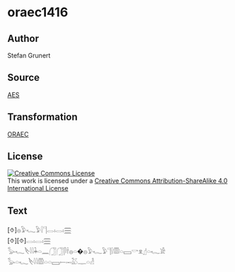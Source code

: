# oraec1416

## Author

Stefan Grunert

## Source

[AES](https://github.com/simondschweitzer/aes)

## Transformation

[ORAEC](https://oraec.github.io/)

## License

<a rel="license" href="http://creativecommons.org/licenses/by-sa/4.0/"><img alt="Creative Commons License" style="border-width:0" src="https://i.creativecommons.org/l/by-sa/4.0/88x31.png" /></a><br />This work is licensed under a <a rel="license" href="http://creativecommons.org/licenses/by-sa/4.0/">Creative Commons Attribution-ShareAlike 4.0 International License</a>

## Text

[⯑]𓐍𓅱𓆑𓅱𓍛𓊹𓂋𓏤𓂋𓏤𓈗<br>
[⯑][⯑]𓂋𓏤𓂋𓏤𓈗<br>
𓅭𓆑𓌸𓇋𓇋𓇓𓏏𓈖𓃂𓃂𓋴𓌂𓐍𓏏�𓐍𓅱𓆑𓅱𓊹𓍛𓏃𓏏𓈙𓎡𓁷𓊨𓏏𓆑𓀀<br>
𓅭𓏏𓆑𓌸𓇋𓇋𓏃𓏏𓏏𓈙𓍿𓋭𓅷𓊃𓏏𓁐<br>
